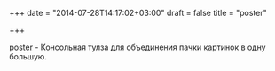 +++
date = "2014-07-28T14:17:02+03:00"
draft = false
title = "poster"

+++

<p><a href="https://github.com/edap/poster">poster</a>&nbsp;- Консольная тулза для объединения пачки картинок в одну большую.</p>

